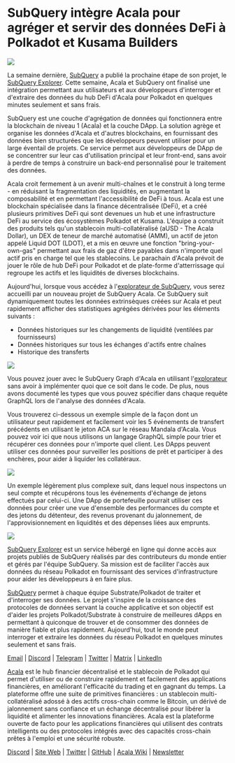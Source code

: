 # SubQuery intègre Acala pour agréger et servir des données DeFi à Polkadot et Kusama Builders

![](https://miro.medium.com/max/1400/1*cg4kJs0WEcyPP73EAtHomA.png)

La semaine dernière, [SubQuery](https://www.subquery.network/) a publié la prochaine étape de son projet, le [SubQuery Explorer](https://explorer.subquery.network/). Cette semaine, Acala et SubQuery ont finalisé une intégration permettant aux utilisateurs et aux développeurs d'interroger et d'extraire des données du hub DeFi d'Acala pour Polkadot en quelques minutes seulement et sans frais.

SubQuery est une couche d'agrégation de données qui fonctionnera entre la blockchain de niveau 1 (Acala) et la couche DApp. La solution agrège et organise les données d'Acala et d'autres blockchains, en fournissant des données bien structurées que les développeurs peuvent utiliser pour un large éventail de projets. Ce service permet aux développeurs de DApp de se concentrer sur leur cas d'utilisation principal et leur front-end, sans avoir à perdre de temps à construire un back-end personnalisé pour le traitement des données.

Acala croit fermement à un avenir multi-chaînes et le construit à long terme - en réduisant la fragmentation des liquidités, en augmentant la composabilité et en permettant l'accessibilité de DeFi à tous. Acala est une blockchain spécialisée dans la finance décentralisée (DeFi), et a créé plusieurs primitives DeFi qui sont devenues un hub et une infrastructure DeFi au service des écosystèmes Polkadot et Kusama. L'équipe a construit des produits tels qu'un stablecoin multi-collatéralisé (aUSD - The Acala Dollar), un DEX de teneur de marché automatisé (AMM), un actif de jeton appelé Liquid DOT (LDOT), et a mis en œuvre une fonction "bring-your-own-gas" permettant aux frais de gaz d'être payables dans n'importe quel actif pris en charge tel que les stablecoins. Le parachain d'Acala prévoit de jouer le rôle de hub DeFi pour Polkadot et de plate-forme d'atterrissage qui regroupe les actifs et les liquidités de diverses blockchains.

Aujourd'hui, lorsque vous accédez à l'[explorateur de SubQuery](https://explorer.subquery.network/), vous serez accueilli par un nouveau projet de SubQuery Acala. Ce SubQuery suit dynamiquement toutes les données extrinsèques créées sur Acala et peut rapidement afficher des statistiques agrégées dérivées pour les éléments suivants :

-   Données historiques sur les changements de liquidité (ventilées par fournisseurs)
-   Données historiques sur tous les échanges d'actifs entre chaînes
-   Historique des transferts

![](https://miro.medium.com/max/1400/0*sXPljA1RE754fuDQ)

Vous pouvez jouer avec le SubQuery Graph d'Acala en utilisant l'[explorateur](https://explorer.subquery.network/) sans avoir à implémenter quoi que ce soit dans le code. De plus, nous avons documenté les types que vous pouvez spécifier dans chaque requête GraphQL lors de l'analyse des données d'Acala.

Vous trouverez ci-dessous un exemple simple de la façon dont un utilisateur peut rapidement et facilement voir les 5 événements de transfert précédents en utilisant le jeton ACA sur le réseau Mandala d'Acala. Vous pouvez voir ici que nous utilisons un langage GraphQL simple pour trier et récupérer ces données pour n'importe quel client. Les DApps peuvent utiliser ces données pour surveiller les positions de prêt et participer à des enchères, pour aider à liquider les collatéraux.

![](https://miro.medium.com/max/1400/0*zlxPf2tz8DVX95kY)

Un exemple légèrement plus complexe suit, dans lequel nous inspectons un seul compte et récupérons tous les événements d'échange de jetons effectués par celui-ci. Une DApp de portefeuille pourrait utiliser ces données pour créer une vue d'ensemble des performances du compte et des jetons du détenteur, des revenus provenant du jalonnement, de l'approvisionnement en liquidités et des dépenses liées aux emprunts.

![](https://miro.medium.com/max/1400/0*hdTbn41vDvIYuv3_)

[SubQuery Explorer](https://explorer.subquery.network/) est un service hébergé en ligne qui donne accès aux projets publiés de SubQuery réalisés par des contributeurs du monde entier et gérés par l'équipe SubQuery. Sa mission est de faciliter l'accès aux données du réseau Polkadot en fournissant des services d'infrastructure pour aider les développeurs à en faire plus.

[SubQuery](https://www.subquery.network/) permet à chaque équipe Substrate/Polkadot de traiter et d'interroger ses données. Le projet s'inspire de la croissance des protocoles de données servant la couche applicative et son objectif est d'aider les projets Polkadot/Substrate à construire de meilleures dApps en permettant à quiconque de trouver et de consommer des données de manière fiable et plus rapidement. Aujourd'hui, tout le monde peut interroger et extraire les données du réseau Polkadot en quelques minutes seulement et sans frais.

[Email](mailto:hello@subquery.network) | [Discord](https://discord.com/invite/78zg8aBSMG) | [Telegram](https://t.me/subquerynetwork) | [Twitter](https://twitter.com/subquerynetwork) | [Matrix](https://matrix.to/#/#subquery:matrix.org) | [LinkedIn](https://www.linkedin.com/company/subquery)

[Acala](http://acala.network/) est le hub financier décentralisé et le stablecoin de Polkadot qui permet d'utiliser ou de construire rapidement et facilement des applications financières, en améliorant l'efficacité du trading et en gagnant du temps. La plateforme offre une suite de primitives financières : un stablecoin multi-collatéralisé adossé à des actifs cross-chain comme le Bitcoin, un dérivé de jalonnement sans confiance et un échange décentralisé pour libérer la liquidité et alimenter les innovations financières. Acala est la plateforme ouverte de facto pour les applications financières qui utilisent des contrats intelligents ou des protocoles intégrés avec des capacités cross-chain prêtes à l'emploi et une sécurité robuste.

[Discord](https://discord.gg/vdbFVCH) | [Site Web](https://acala.network/) | [Twitter](https://twitter.com/AcalaNetwork) | [GitHub](https://github.com/AcalaNetwork/Acala) | [Acala Wiki](https://github.com/AcalaNetwork/Acala/wiki) | [Newsletter](https://share.hsforms.com/1X9RxkXk-R62I0VNbATaDXw4h8qc)